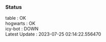 ### Status


table : OK  
hogwarts : OK  
icy-bot : DOWN  
Latest Update : 2023-07-25 02:14:22.556470
